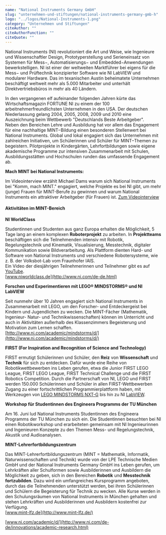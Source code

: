 ```yaml
---
name: "National Instruments Germany GmbH"
slug: "unternehmen-und-stiftungen/national-instruments-germany-gmb-h"
logo: "../logos/National-Instruments-1.png"
category: "Unternehmen und Stiftungen"
citeAuthor: ""
citeAuthorFunction: ""
citeQuote: ""
---
```


National Instruments (NI) revolutioniert die Art und Weise, wie Ingenieure und Wissenschaftler Design, Prototyperstellung und Serieneinsatz von Systemen für Mess−, Automatisierungs− und Embedded−Anwendungen bewerkstelligen. NI ist einer der weltweiten Marktführer bei eigens für die Mess− und Prüftechnik konzipierter Software wie NI LabVIEW und modularer Hardware. Das im texanischen Austin beheimatete Unternehmen beschäftigt weltweit mehr als 5.000 Mitarbeiter und unterhält Direktvertriebsbüros in mehr als 40 Ländern.

In den vergangenen elf aufeinander folgenden Jahren kürte das Wirtschaftsmagazin FORTUNE NI zu einem der 100 arbeitnehmerfreundlichsten Unternehmen in den USA. Der deutschen Niederlassung gelang 2004, 2005, 2008, 2009 und 2010 eine Auszeichnung beim Wettbewerb "Deutschlands Beste Arbeitgeber".  
Neben den Bereichen Lehre und Ausbildung hat vor allem das Engagement für eine nachhaltige MINT−Bildung einen besonderen Stellenwert bei National Instruments. Global und lokal engagiert sich das Unternehmen mit zahlreichen Initiativen, um Schülerinnen und Schüler für MINT−Themen zu begeistern. Pilotprojekte in Kindergärten, Lehrfortbildungen sowie eigene akademische Programme zur intensiven Zusammenarbeit mit Schulen, Ausbildungsstätten und Hochschulen runden das umfassende Engagement ab.

**Mach MINT bei National Instruments:**

Im Videointerview erzählt Michael Dams warum sich National Instruments bei "Komm, mach MINT." engagiert, welche Projekte es bei NI gibt, um mehr (junge) Frauen für MINT-Berufe zu gewinnen und warum National Instruments ein attraktiver Arbeitgeber (für Frauen) ist. [Zum Videointerview](https://www.komm-mach-mint.de/MINT-Life/Mach-MINT-bei/MINT-NI)

#### Aktivitäten im MINT-Bereich

**NI WorldClass**

Studentinnen und Studenten aus ganz Europa erhalten die Möglichkeit, 5 Tage lang an einem komplexen **Roboterprojekt** zu arbeiten. In **Projektteams** beschäftigen sich die Teilnehmenden intensiv mit Robotik, Regelungstechnik und Kinematik, Visualisierung, Messtechnik, digitaler Kommunikation sowie Bildverarbeitung. Als Plattform dienten Hard- und Software von National Instruments und verschiedene Robotersysteme, wie z. B. der Volksbot-Lab vom Fraunhofer IAIS.  
Ein Video der diesjährigen Teilnehmerinnen und Teilnehmer gibt es auf [YouTube](https://www.youtube.com/watch?v=SN-yVqxQPXc).  
[www.niworldclass.de](http://www.ni.com/de-de.html)

**Forschen und Experimentieren mit LEGO® MINDSTORMS® und NI LabVIEW**

Seit nunmehr über 10 Jahren engagiert sich National Instruments in Zusammenarbeit mit LEGO, um den Forscher- und Entdeckergeist bei Kindern und Jugendlichen zu wecken. Die MINT-Fächer (Mathematik, Ingenieur- Natur- und Technikwissenschaften) können im Unterricht und auch in Aktivitäten außerhalb des Klassenzimmers Begeisterung und Motivation zum Lernen schaffen.  
[http://www.ni.com/academic/mindstorms/d/](http://www.ni.com/academic/mindstorms/d/)

**FIRST (For Inspiration and Recognition of Science and Technology)**

FIRST ermutigt Schülerinnen und Schüler, den **Reiz** von **Wissenschaft** und **Technik** für sich zu entdecken. Dafür wurde eine Reihe von Robotikwettbewerben ins Leben gerufen, etwa die Junior FIRST LEGO League, FIRST LEGO League, FIRST Technical Challenge und die FIRST Robotics Competition. Durch die Partnerschaft von NI, LEGO und FIRST werden 150.000 Schülerinnen und Schüler in allen FIRST-Wettbewerben Zugang zu einer fortschrittlichen Programmierplattform haben, mit Werkzeugen von [LEGO MINDSTORMS NXT-G](http://www.ni.com/academhttps://www.ni.com/en-us/support/downloads/software-products/download.labview-for-lego-mindstorms.htmlic/mindstorms/) bis hin zu NI [LabVIEW](http://www.ni.com/de-de/shop/labview.html).

**Workshop für Studentinnen des Engineera Programms der TU München**

Am 16. Juni lud National Instruments Studentinnen des Engineera Programms der TU München zu sich ein. Die Studentinnen besuchten bei NI einen Robotikworkshop und erarbeiteten gemeinsam mit NI Ingenieurinnen und Ingenieuren Konzepte zu den Themen Mess- und Regelungstechnik, Akustik und Audioanalysen.

**MINT-Lehrerfortbildungszentrum**

Das MINT-Lehrerfortbildungszentrum (MINT = Mathematik, Informatik, Naturwissenschaften und Technik) wurde von der LPE Technische Medien GmbH und der National Instruments Germany GmbH ins Leben gerufen, um Lehrkräften aller Schulformen sowie Ausbilderinnen und Ausbildern die Möglichkeit zu geben, sich in den Bereichen **Robotik** und **Messtechnik fortzubilden**. Dazu wird ein umfangreiches Kursprogramm angeboten, durch das die Teilnehmenden unterstützt werden, bei ihren Schülerinnen und Schülern die Begeisterung für Technik zu wecken. Alle Kurse werden in den Schulungsräumen von National Instruments in München gehalten und stehen Lehrkräften und Ausbilderinnen und Ausbildern kostenfrei zur Verfügung.  
[www.mint-lfz.de](http://www.mint-lfz.de/)

[www.ni.com/academic/d/](http://www.ni.com/de-de/innovations/academic-research.html)
